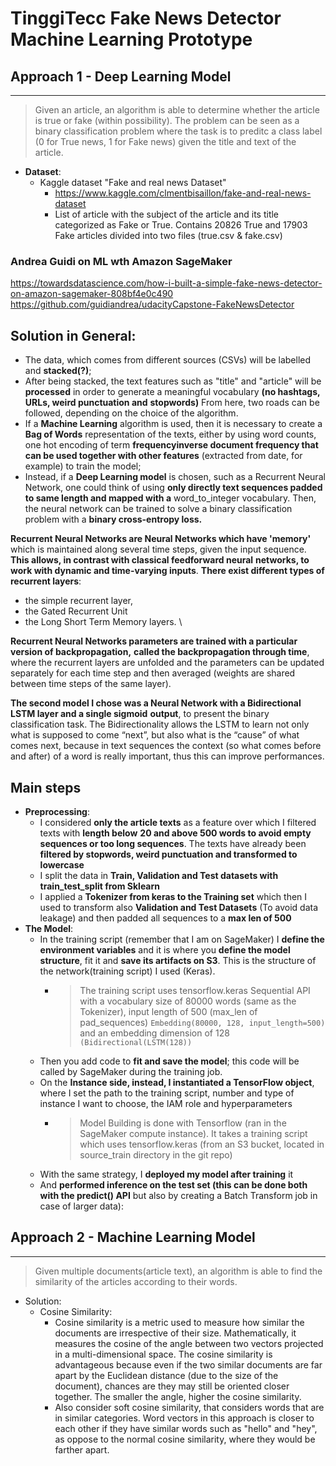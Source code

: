 # TinggiTecc Fake News Detector Machine Learning Prototype

## Approach 1 - Deep Learning Model
----
> Given an article, an algorithm is able to determine whether the article is true or fake (within
> possibility). The problem can be seen as a binary classification problem where the task is to
> preditc a class label (0 for True news, 1 for Fake news) given the title and text of the article.

    
- **Dataset**:
	- Kaggle dataset "Fake and real news Dataset" 
		- https://www.kaggle.com/clmentbisaillon/fake-and-real-news-dataset
		- List of article with the subject of the article and its title categorized as Fake or True.
		  Contains 20826 True and 17903 Fake articles divided into two files (true.csv & fake.csv)
    
### Andrea Guidi on ML wth Amazon SageMaker
https://towardsdatascience.com/how-i-built-a-simple-fake-news-detector-on-amazon-sagemaker-808bf4e0c490  
https://github.com/guidiandrea/udacityCapstone-FakeNewsDetector  
   
**Solution in General:**
----
- The data, which comes from different sources (CSVs) will be labelled and **stacked(?)**;
- After being stacked, the text features such as "title" and "article" will be **processed** in
  order to generate a meaningful vocabulary **(no hashtags, URLs, weird punctuation and**
  **stopwords)**
  From here, two roads can be followed, depending on the choice of the algorithm.
- If a **Machine Learning** algorithm is used, then it is necessary to create a **Bag of Words**
  representation of the texts, either by using word counts, one hot encoding of term
  **frequencyinverse document frequency that can be used together with other features**
  (extracted from date, for example) to train the model;
- Instead, if a **Deep Learning model** is chosen, such as a Recurrent Neural Network, one could
  think of using **only directly text sequences padded to same length and mapped with a**
  word_to_integer vocabulary. Then, the neural network can be trained to solve a binary
  classification problem with a **binary cross-entropy loss.**

**Recurrent Neural Networks are Neural Networks which have 'memory'** which is maintained along several
time steps, given the input sequence. **This allows, in contrast with classical feedforward neural**
**networks, to work with dynamic and time-varying inputs**. 
**There exist different types of recurrent layers**:
- the simple recurrent layer, 
- the Gated Recurrent Unit 
- the Long Short Term Memory layers.  \
   
**Recurrent Neural Networks parameters are trained with a particular version of backpropagation,**
**called the backpropagation through time**, where the recurrent layers are unfolded and the parameters
can be updated separately for each time step and then averaged (weights are shared between time
steps of the same layer).  
  
**The second model I chose was a Neural Network with a Bidirectional LSTM layer and a single sigmoid**
**output**, to present the binary classification task. The Bidirectionality allows the LSTM to learn not
only what is supposed to come “next”, but also what is the “cause” of what comes next, because in
text sequences the context (so what comes before and after) of a word is really important, thus this
can improve performances.

**Main steps**
----
- **Preprocessing**:
	- I considered **only the article texts** as a feature over which I filtered texts with **length below**
	  **20 and above 500 words to avoid empty sequences or too long sequences**. The texts have already
	  been **filtered by stopwords, weird punctuation and transformed to lowercase**
	- I split the data in **Train, Validation and Test datasets with train_test_split from Sklearn**
	- I applied a **Tokenizer from keras to the Training set** which then I used to transform also
	  **Validation and Test Datasets** (To avoid data leakage) and then padded all sequences to a
	  **max len of 500**
- **The Model**:
	- In the training script (remember that I am on SageMaker) I **define the environment variables**
	  and it is where you **define the model structure**, fit it and **save its artifacts on S3**. This is
	  the structure of the network(training script) I used (Keras).
		- > The training script uses tensorflow.keras Sequential API with a vocabulary size of 80000
		  words (same as the Tokenizer), input length of 500 (max_len of pad_sequences)
		  `Embedding(80000, 128, input_length=500)` and an embedding dimension of 128
		  `(Bidirectional(LSTM(128))`
	- Then you add code to **fit and save the model**; this code will be called by SageMaker during the
	  training job.
	- On the **Instance side, instead, I instantiated a TensorFlow object**, where I set the path to the
	  training script, number and type of instance I want to choose, the IAM role and
	  hyperparameters
		- > Model Building is done with  Tensorflow (ran in the SageMaker compute instance). It
		  takes a training script which uses tensorflow.keras (from an S3 bucket, located in
		  source_train directory in the git repo)
	- With the same strategy, I **deployed my model after training** it
	- And **performed inference on the test set (this can be done both with the predict() API** but also
	  by creating a Batch Transform job in case of larger data):


## Approach 2 - Machine Learning Model
----
> Given multiple documents(article text), an algorithm is able to find the similarity of the articles
> according to their words.

- Solution:
	- Cosine Similarity:
		- Cosine similarity is a metric used to measure how similar the documents are irrespective
		  of their size. Mathematically, it measures the cosine of the angle between two vectors
		  projected in a multi-dimensional space. The cosine similarity is advantageous because even
		  if the two similar documents are far apart by the Euclidean distance (due to the size of
		  the document), chances are they may still be oriented closer together. The smaller the
		  angle, higher the cosine similarity.
		- Also consider soft cosine similarity, that considers words that are in similar categories.
		  Word vectors in this approach is closer to each other if they have similar words such as
		  "hello" and "hey", as oppose to the normal cosine similarity, where they would be farther
		  apart.

